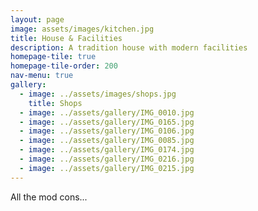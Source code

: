 ```yaml
---
layout: page
image: assets/images/kitchen.jpg
title: House & Facilities
description: A tradition house with modern facilities 
homepage-tile: true
homepage-tile-order: 200
nav-menu: true
gallery:
  - image: ../assets/images/shops.jpg
    title: Shops
  - image: ../assets/gallery/IMG_0010.jpg
  - image: ../assets/gallery/IMG_0165.jpg
  - image: ../assets/gallery/IMG_0106.jpg
  - image: ../assets/gallery/IMG_0085.jpg
  - image: ../assets/gallery/IMG_0174.jpg
  - image: ../assets/gallery/IMG_0216.jpg
  - image: ../assets/gallery/IMG_0215.jpg
---
```


All the mod cons...